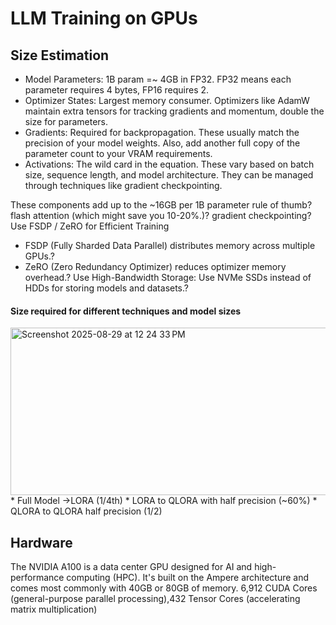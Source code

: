 # LLM Training on GPUs

## Size Estimation
* Model Parameters: 1B param =~ 4GB in FP32. FP32 means each parameter requires 4 bytes, FP16 requires 2.
* Optimizer States: Largest memory consumer. Optimizers like AdamW maintain extra tensors for tracking gradients and momentum, double the size for parameters.
* Gradients: Required for backpropagation. These usually match the precision of your model weights. Also, add another full copy of the parameter count to your VRAM requirements.
* Activations: The wild card in the equation. These vary based on batch size, sequence length, and model architecture. They can be managed through techniques like gradient checkpointing.

These components add up to the ~16GB per 1B parameter rule of thumb?
flash attention (which might save you 10-20%.)? 
gradient checkpointing?
Use FSDP / ZeRO for Efficient Training
* FSDP (Fully Sharded Data Parallel) distributes memory across multiple GPUs.?
* ZeRO (Zero Redundancy Optimizer) reduces optimizer memory overhead.?
Use High-Bandwidth Storage: Use NVMe SSDs instead of HDDs for storing models and datasets.?

#### Size required for different techniques and model sizes
<img width="1050" height="268" alt="Screenshot 2025-08-29 at 12 24 33 PM" src="https://github.com/user-attachments/assets/a547bd29-4e3c-40f0-be21-d360efe25612" />
* Full Model ->LORA (1/4th)
* LORA to QLORA with half precision (~60%)
* QLORA to QLORA half precision (1/2)

## Hardware
The NVIDIA A100 is a data center GPU designed for AI and high-performance computing (HPC). It's built on the Ampere architecture and comes most commonly with 40GB or 80GB of memory.
6,912 CUDA Cores (general-purpose parallel processing),432 Tensor Cores (accelerating matrix multiplication)

